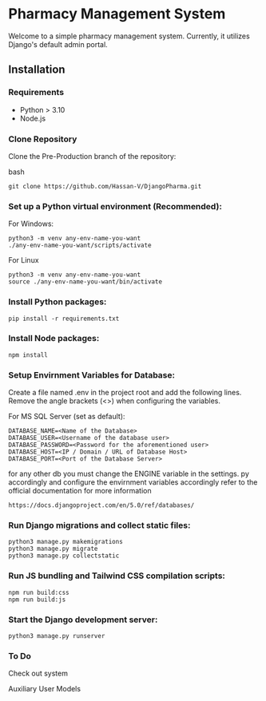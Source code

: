 # Pharmacy Management System

Welcome to a simple pharmacy management system. Currently, it utilizes Django's default admin portal.

## Installation

### Requirements

- Python > 3.10
- Node.js

### Clone Repository

Clone the Pre-Production branch of the repository:

bash

    git clone https://github.com/Hassan-V/DjangoPharma.git


### Set up a Python virtual environment (Recommended):
  For Windows:
    
    python3 -m venv any-env-name-you-want
    ./any-env-name-you-want/scripts/activate
  
  For Linux

    python3 -m venv any-env-name-you-want
    source ./any-env-name-you-want/bin/activate

### Install Python packages:
    
    pip install -r requirements.txt

### Install Node packages:

    npm install

### Setup Envirnment Variables for Database:

Create a file named .env in the project root and add the following lines. Remove the angle brackets (<>) when configuring the variables.

For MS SQL Server (set as default):

    DATABASE_NAME=<Name of the Database>
    DATABASE_USER=<Username of the database user>
    DATABASE_PASSWORD=<Password for the aforementioned user>
    DATABASE_HOST=<IP / Domain / URL of Database Host>
    DATABASE_PORT=<Port of the Database Server>

for any other db you must change the ENGINE variable in the settings. py accordingly and configure the envirnment variables accordingly
refer to the official documentation for more information
    
    https://docs.djangoproject.com/en/5.0/ref/databases/

### Run Django migrations and collect static files:

    python3 manage.py makemigrations
    python3 manage.py migrate
    python3 manage.py collectstatic

### Run JS bundling and Tailwind CSS compilation scripts:

    npm run build:css
    npm run build:js

### Start the Django development server:

    python3 manage.py runserver


### To Do
Check out system

Auxiliary User Models
